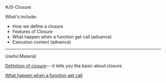#JS-Closure

What's include:
- How we define a closure
- Features of Closure
- What happen when a function get call (advance)
- Execution context (advance)
---

Useful Material

[Definition of closure](https://segmentfault.com/a/1190000000652891)---it tells you the basic about closure

[What happen when a function get call](https://juejin.im/post/59c9bc855188254f58413aa0)